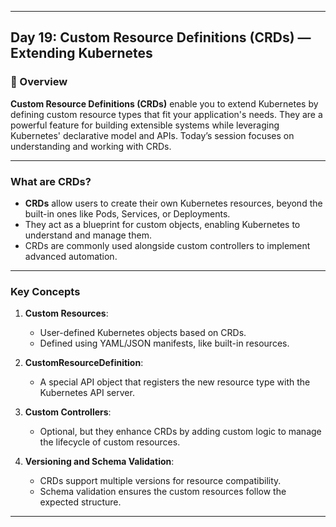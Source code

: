 ﻿---

## Day 19: Custom Resource Definitions (CRDs) — Extending Kubernetes

### 📘 Overview

**Custom Resource Definitions (CRDs)** enable you to extend Kubernetes by defining custom resource types that fit your application's needs. They are a powerful feature for building extensible systems while leveraging Kubernetes' declarative model and APIs. Today’s session focuses on understanding and working with CRDs.

---

### What are CRDs?

- **CRDs** allow users to create their own Kubernetes resources, beyond the built-in ones like Pods, Services, or Deployments.
- They act as a blueprint for custom objects, enabling Kubernetes to understand and manage them.
- CRDs are commonly used alongside custom controllers to implement advanced automation.

---

### Key Concepts

1. **Custom Resources**:
   - User-defined Kubernetes objects based on CRDs.
   - Defined using YAML/JSON manifests, like built-in resources.

2. **CustomResourceDefinition**:
   - A special API object that registers the new resource type with the Kubernetes API server.

3. **Custom Controllers**:
   - Optional, but they enhance CRDs by adding custom logic to manage the lifecycle of custom resources.

4. **Versioning and Schema Validation**:
   - CRDs support multiple versions for resource compatibility.
   - Schema validation ensures the custom resources follow the expected structure.

---